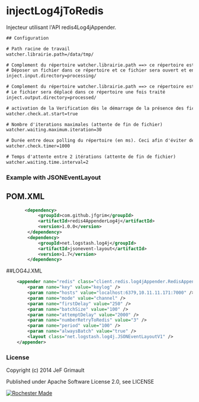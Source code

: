 # injectLog4jToRedis

Injecteur utilisant l'API redis4Log4jAppender.


```xml
## Configuration

# Path racine de travail
watcher.librairie.path=/data/tmp/

# Complement du répertoire watcher.librairie.path ==> ce répertoire est scruter par le Watcher.
# Déposer un fichier dans ce répertoire et ce fichier sera ouvert et envoyé via redis4Log4jAppender
inject.input.directory=processing/

# Complement du répertoire watcher.librairie.path ==> ce répertoire est le répertoire de dépot de fin de travail.
# Le fichier sera déplacé dans ce répertoire une fois traité
inject.output.directory=processed/

# activation de la Verification dès le démarrage de la présence des fichiers log par le Watcher
watcher.check.at.start=true

# Nombre d'iterations maximales (attente de fin de fichier)
watcher.waiting.maximum.iteration=30

# Durée entre deux polling du répertoire (en ms). Ceci afin d'éviter de consommer tout le CPU dans la boucle de polling.
watcher.check.timer=1000

# Temps d'attente entre 2 itérations (attente de fin de fichier)
watcher.waiting.time.interval=2
```

### Example with JSONEventLayout
## POM.XML
```xml
       <dependency>
            <groupId>com.github.jfgrim</groupId>
            <artifactId>redis4AppenderLog4j</artifactId>
            <version>1.0.0</version>
        </dependency>
        <dependency>
            <groupId>net.logstash.log4j</groupId>
            <artifactId>jsonevent-layout</artifactId>
            <version>1.7</version>
        </dependency>
```
##LOG4J.XML
```xml
    <appender name="redis" class="client.redis.log4jAppender.RedisAppender">
        <param name="key" value="keylog" />
        <param name="hosts" value="localhost:6379,10.11.11.171:7000" />
        <param name="mode" value="channel" />
        <param name="firstDelay" value="250" />
        <param name="batchSize" value="100" />
        <param name="attemptDelay" value="2000" />
        <param name="numberRetryToRedis" value="3" />
        <param name="period" value="100" />
        <param name="alwaysBatch" value="true" />
        <layout class="net.logstash.log4j.JSONEventLayoutV1" />
    </appender>
```

### License

Copyright (c) 2014 JeF Grimault

Published under Apache Software License 2.0, see LICENSE

[![Rochester Made](http://rochestermade.com/media/images/rochester-made-dark-on-light.png)](http://rochestermade.com)

